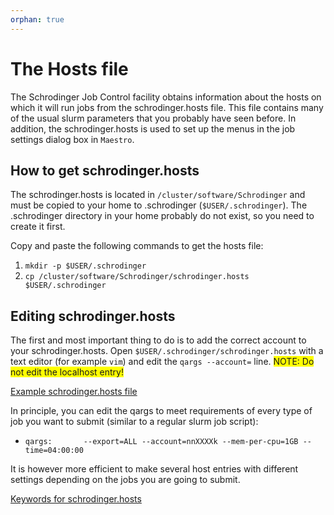 ```yaml
---
orphan: true
---
```


# The Hosts file
The Schrodinger Job Control facility obtains information about the hosts on which it will run jobs from the 
schrodinger.hosts file. This file contains many of the usual slurm parameters that you probably have seen before.
In addition, the schrodinger.hosts is used to set up the menus in the job settings dialog box in `Maestro`.

## How to get schrodinger.hosts
The schrodinger.hosts is located in `/cluster/software/Schrodinger` and  must be copied to your home to .schrodinger 
(`$USER/.schrodinger`). The .schrodinger directory in your home probably do not exist, so you need to create it first.

Copy and paste the following commands to get the hosts file:
1. `mkdir -p $USER/.schrodinger`
2. `cp /cluster/software/Schrodinger/schrodinger.hosts $USER/.schrodinger`

## Editing schrodinger.hosts
The first and most important thing to do is to add the correct account to your schrodinger.hosts.
Open `$USER/.schrodinger/schrodinger.hosts` with a text editor (for example `vim`) and edit the `qargs --account=` line.
<span style="background-color: #FFFF00">NOTE: Do not edit the localhost entry!</span>

[Example schrodinger.hosts file](schrodinger.hosts)

In principle, you can edit the qargs to meet requirements of every type of job you want to submit (similar to a regular
slurm job script):
* `qargs:       --export=ALL --account=nnXXXXk --mem-per-cpu=1GB --time=04:00:00`

It is however more efficient to make several host entries with different settings depending on the jobs you are
  going to submit. 



[Keywords for schrodinger.hosts](host_file_settings.md)